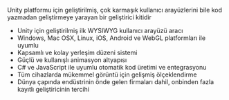 Unity platformu için geliştirilmiş, çok karmaşık kullanıcı arayüzlerini bile kod yazmadan geliştirmeye yarayan bir geliştirici kitidir

* Unity için geliştirilmiş ilk WYSIWYG kullanıcı arayüzü aracı
* Windows, Mac OSX, Linux, iOS, Android ve WebGL platformları ile uyumlu
* Kapsamlı ve kolay yerleşim düzeni sistemi
* Güçlü ve kullanışlı animasyon altyapısı
* C# ve JavaScript ile uyumlu otomatik kod üretimi ve entegrasyonu
* Tüm cihazlarda mükemmel görüntü için gelişmiş ölçeklendirme
* Dünya çapında endüstrinin önde gelen firmaları dahil, onbinden fazla kayıtlı geliştiricinin tercihi